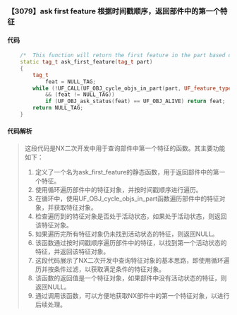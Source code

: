### 【3079】ask first feature 根据时间戳顺序，返回部件中的第一个特征

#### 代码

```cpp
    /*  This function will return the first feature in the part based on Timestamp order 译:这个函数将根据时间戳顺序返回部件中的第一个特征。 */  
    static tag_t ask_first_feature(tag_t part)  
    {  
        tag_t  
            feat = NULL_TAG;  
        while (!UF_CALL(UF_OBJ_cycle_objs_in_part(part, UF_feature_type, &feat))  
            && (feat != NULL_TAG))  
            if (UF_OBJ_ask_status(feat) == UF_OBJ_ALIVE) return feat;  
        return NULL_TAG;  
    }

```

#### 代码解析

> 这段代码是NX二次开发中用于查询部件中第一个特征的函数。其主要功能如下：
>
> 1. 定义了一个名为ask_first_feature的静态函数，用于返回部件中的第一个特征。
> 2. 使用循环遍历部件中的特征对象，并按时间戳顺序进行遍历。
> 3. 在循环中，使用UF_OBJ_cycle_objs_in_part函数遍历部件中的特征对象，并获取特征对象。
> 4. 检查遍历到的特征对象是否处于活动状态，如果处于活动状态，则返回该特征对象。
> 5. 如果遍历完所有特征对象仍未找到活动状态的特征，则返回NULL。
> 6. 该函数通过按时间戳顺序遍历部件中的特征，以找到第一个活动状态的特征，并返回该特征对象。
> 7. 这段代码展示了NX二次开发中查询特征对象的基本思路，即使用循环遍历并按条件过滤，以获取满足条件的特征对象。
> 8. 该函数的返回值是一个特征对象，如果部件中没有活动状态的特征，则返回NULL。
> 9. 通过调用该函数，可以方便地获取NX部件中的第一个特征对象，以进行后续处理。
>
